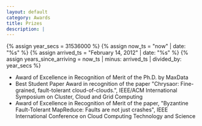 ```yaml
---
layout: default
category: Awards
title: Prizes
description: |
---
```


{% assign year_secs = 31536000 %}
{% assign now_ts = "now" | date: "%s" %}
{% assign arrived_ts = "February 14, 2012" | date: "%s" %}
{% assign years_since_arriving = now_ts | minus: arrived_ts | divided_by: year_secs %}
    
- Award of Excellence in Recognition of Merit of the Ph.D. by MaxData
- Best Student Paper Award in recognition of the paper "Chrysaor: Fine-grained, fault-tolerant cloud-of-clouds.", IEEE/ACM International Symposium on Cluster, Cloud and Grid Computing
- Award of Excellence in Recognition of Merit of the paper, "Byzantine Fault-Tolerant MapReduce: Faults are not just crashes", IEEE International Conference on Cloud Computing Technology and Science
